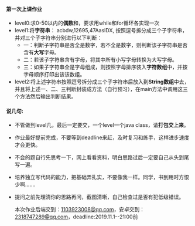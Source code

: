 #### 第一次上课作业

- level0:求0-50以内的**偶数**和，要求用while和for循环各实现一次
- level1:将**字符串**： acbdw,12695,47AasIDX, 按照逗号拆分成三个子字符串，并对三个子字符串分别进行以下判断：
  - 一：判断子字符串是否全是数字，若不全是数字，则判断该子字符串是否含有**大写**字母。
  - 二：若该子字符串含有字母，将其中所有小写字母转换为大写字母。
  - 三：如果子字符串全是字母组成，则按照字母排序装入**字符数组**中，并按字母顺序打印出该该数组。
- level2:将上述字符串按照逗号拆分成三个子字符串后放入到**String数组**中去，并且将上述一、二、三判断封装成方法（自行预习），在main方法中调用这三个方法然后输出判断结果。

#### 说几句:

- 不管做到level几，最后一定要交，一个level一个java class，请**打包交上来**。

- 作业最好提前完成，不要等到deadline来赶，及时复习和练手，这样进步速度才会更快。

- 不会的题自行先思考一下，网上看看资料，明白思路过后一定要自己从头到尾写一遍。

- 培养独立写代码的能力，把基础弄扎实，不要像我一样。同学，书到用时方恨少啊.......

- 提问之前先理清你的思路再问，截图清晰，自己检查过是否有犯低级错误。

  

  本次作业后端交到：1103923008@qq.com，安卓交到：2318747289@qq.com，deadline:2019.11.1--21:00前